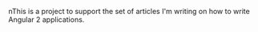 nThis is a project to support the set of articles I'm writing
on how to write Angular 2 applications.
